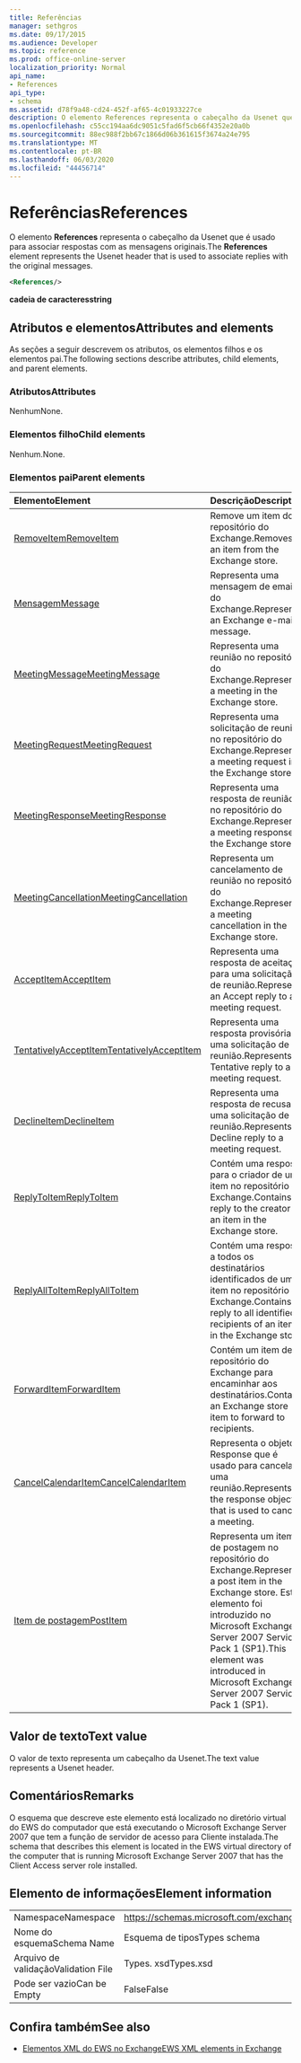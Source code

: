 ```yaml
---
title: Referências
manager: sethgros
ms.date: 09/17/2015
ms.audience: Developer
ms.topic: reference
ms.prod: office-online-server
localization_priority: Normal
api_name:
- References
api_type:
- schema
ms.assetid: d78f9a48-cd24-452f-af65-4c01933227ce
description: O elemento References representa o cabeçalho da Usenet que é usado para associar respostas com as mensagens originais.
ms.openlocfilehash: c55cc194aa6dc9051c5fad6f5cb66f4352e20a0b
ms.sourcegitcommit: 88ec988f2bb67c1866d06b361615f3674a24e795
ms.translationtype: MT
ms.contentlocale: pt-BR
ms.lasthandoff: 06/03/2020
ms.locfileid: "44456714"
---
```

# <a name="references"></a><span data-ttu-id="35f55-103">Referências</span><span class="sxs-lookup"><span data-stu-id="35f55-103">References</span></span>

<span data-ttu-id="35f55-104">O elemento **References** representa o cabeçalho da Usenet que é usado para associar respostas com as mensagens originais.</span><span class="sxs-lookup"><span data-stu-id="35f55-104">The **References** element represents the Usenet header that is used to associate replies with the original messages.</span></span> 
  
```xml
<References/>
```

 <span data-ttu-id="35f55-105">**cadeia de caracteres**</span><span class="sxs-lookup"><span data-stu-id="35f55-105">**string**</span></span>
## <a name="attributes-and-elements"></a><span data-ttu-id="35f55-106">Atributos e elementos</span><span class="sxs-lookup"><span data-stu-id="35f55-106">Attributes and elements</span></span>

<span data-ttu-id="35f55-107">As seções a seguir descrevem os atributos, os elementos filhos e os elementos pai.</span><span class="sxs-lookup"><span data-stu-id="35f55-107">The following sections describe attributes, child elements, and parent elements.</span></span>
  
### <a name="attributes"></a><span data-ttu-id="35f55-108">Atributos</span><span class="sxs-lookup"><span data-stu-id="35f55-108">Attributes</span></span>

<span data-ttu-id="35f55-109">Nenhum</span><span class="sxs-lookup"><span data-stu-id="35f55-109">None.</span></span>
  
### <a name="child-elements"></a><span data-ttu-id="35f55-110">Elementos filho</span><span class="sxs-lookup"><span data-stu-id="35f55-110">Child elements</span></span>

<span data-ttu-id="35f55-111">Nenhum.</span><span class="sxs-lookup"><span data-stu-id="35f55-111">None.</span></span>
  
### <a name="parent-elements"></a><span data-ttu-id="35f55-112">Elementos pai</span><span class="sxs-lookup"><span data-stu-id="35f55-112">Parent elements</span></span>

|<span data-ttu-id="35f55-113">**Elemento**</span><span class="sxs-lookup"><span data-stu-id="35f55-113">**Element**</span></span>|<span data-ttu-id="35f55-114">**Descrição**</span><span class="sxs-lookup"><span data-stu-id="35f55-114">**Description**</span></span>|
|:-----|:-----|
|[<span data-ttu-id="35f55-115">RemoveItem</span><span class="sxs-lookup"><span data-stu-id="35f55-115">RemoveItem</span></span>](removeitem.md) <br/> |<span data-ttu-id="35f55-116">Remove um item do repositório do Exchange.</span><span class="sxs-lookup"><span data-stu-id="35f55-116">Removes an item from the Exchange store.</span></span>  <br/> |
|[<span data-ttu-id="35f55-117">Mensagem</span><span class="sxs-lookup"><span data-stu-id="35f55-117">Message</span></span>](message-ex15websvcsotherref.md) <br/> |<span data-ttu-id="35f55-118">Representa uma mensagem de email do Exchange.</span><span class="sxs-lookup"><span data-stu-id="35f55-118">Represents an Exchange e-mail message.</span></span>  <br/> |
|[<span data-ttu-id="35f55-119">MeetingMessage</span><span class="sxs-lookup"><span data-stu-id="35f55-119">MeetingMessage</span></span>](meetingmessage.md) <br/> |<span data-ttu-id="35f55-120">Representa uma reunião no repositório do Exchange.</span><span class="sxs-lookup"><span data-stu-id="35f55-120">Represents a meeting in the Exchange store.</span></span>  <br/> |
|[<span data-ttu-id="35f55-121">MeetingRequest</span><span class="sxs-lookup"><span data-stu-id="35f55-121">MeetingRequest</span></span>](meetingrequest.md) <br/> |<span data-ttu-id="35f55-122">Representa uma solicitação de reunião no repositório do Exchange.</span><span class="sxs-lookup"><span data-stu-id="35f55-122">Represents a meeting request in the Exchange store.</span></span>  <br/> |
|[<span data-ttu-id="35f55-123">MeetingResponse</span><span class="sxs-lookup"><span data-stu-id="35f55-123">MeetingResponse</span></span>](meetingresponse.md) <br/> |<span data-ttu-id="35f55-124">Representa uma resposta de reunião no repositório do Exchange.</span><span class="sxs-lookup"><span data-stu-id="35f55-124">Represents a meeting response in the Exchange store.</span></span>  <br/> |
|[<span data-ttu-id="35f55-125">MeetingCancellation</span><span class="sxs-lookup"><span data-stu-id="35f55-125">MeetingCancellation</span></span>](meetingcancellation.md) <br/> |<span data-ttu-id="35f55-126">Representa um cancelamento de reunião no repositório do Exchange.</span><span class="sxs-lookup"><span data-stu-id="35f55-126">Represents a meeting cancellation in the Exchange store.</span></span>  <br/> |
|[<span data-ttu-id="35f55-127">AcceptItem</span><span class="sxs-lookup"><span data-stu-id="35f55-127">AcceptItem</span></span>](acceptitem.md) <br/> |<span data-ttu-id="35f55-128">Representa uma resposta de aceitação para uma solicitação de reunião.</span><span class="sxs-lookup"><span data-stu-id="35f55-128">Represents an Accept reply to a meeting request.</span></span>  <br/> |
|[<span data-ttu-id="35f55-129">TentativelyAcceptItem</span><span class="sxs-lookup"><span data-stu-id="35f55-129">TentativelyAcceptItem</span></span>](tentativelyacceptitem.md) <br/> |<span data-ttu-id="35f55-130">Representa uma resposta provisória a uma solicitação de reunião.</span><span class="sxs-lookup"><span data-stu-id="35f55-130">Represents a Tentative reply to a meeting request.</span></span>  <br/> |
|[<span data-ttu-id="35f55-131">DeclineItem</span><span class="sxs-lookup"><span data-stu-id="35f55-131">DeclineItem</span></span>](declineitem.md) <br/> |<span data-ttu-id="35f55-132">Representa uma resposta de recusa a uma solicitação de reunião.</span><span class="sxs-lookup"><span data-stu-id="35f55-132">Represents a Decline reply to a meeting request.</span></span>  <br/> |
|[<span data-ttu-id="35f55-133">ReplyToItem</span><span class="sxs-lookup"><span data-stu-id="35f55-133">ReplyToItem</span></span>](replytoitem.md) <br/> |<span data-ttu-id="35f55-134">Contém uma resposta para o criador de um item no repositório do Exchange.</span><span class="sxs-lookup"><span data-stu-id="35f55-134">Contains a reply to the creator of an item in the Exchange store.</span></span>  <br/> |
|[<span data-ttu-id="35f55-135">ReplyAllToItem</span><span class="sxs-lookup"><span data-stu-id="35f55-135">ReplyAllToItem</span></span>](replyalltoitem.md) <br/> |<span data-ttu-id="35f55-136">Contém uma resposta a todos os destinatários identificados de um item no repositório do Exchange.</span><span class="sxs-lookup"><span data-stu-id="35f55-136">Contains a reply to all identified recipients of an item in the Exchange store.</span></span>  <br/> |
|[<span data-ttu-id="35f55-137">ForwardItem</span><span class="sxs-lookup"><span data-stu-id="35f55-137">ForwardItem</span></span>](forwarditem.md) <br/> |<span data-ttu-id="35f55-138">Contém um item de repositório do Exchange para encaminhar aos destinatários.</span><span class="sxs-lookup"><span data-stu-id="35f55-138">Contains an Exchange store item to forward to recipients.</span></span>  <br/> |
|[<span data-ttu-id="35f55-139">CancelCalendarItem</span><span class="sxs-lookup"><span data-stu-id="35f55-139">CancelCalendarItem</span></span>](cancelcalendaritem.md) <br/> |<span data-ttu-id="35f55-140">Representa o objeto Response que é usado para cancelar uma reunião.</span><span class="sxs-lookup"><span data-stu-id="35f55-140">Represents the response object that is used to cancel a meeting.</span></span>  <br/> |
|[<span data-ttu-id="35f55-141">Item de postagem</span><span class="sxs-lookup"><span data-stu-id="35f55-141">PostItem</span></span>](postitem.md) <br/> |<span data-ttu-id="35f55-142">Representa um item de postagem no repositório do Exchange.</span><span class="sxs-lookup"><span data-stu-id="35f55-142">Represents a post item in the Exchange store.</span></span> <span data-ttu-id="35f55-143">Este elemento foi introduzido no Microsoft Exchange Server 2007 Service Pack 1 (SP1).</span><span class="sxs-lookup"><span data-stu-id="35f55-143">This element was introduced in Microsoft Exchange Server 2007 Service Pack 1 (SP1).</span></span>  <br/> |
   
## <a name="text-value"></a><span data-ttu-id="35f55-144">Valor de texto</span><span class="sxs-lookup"><span data-stu-id="35f55-144">Text value</span></span>

<span data-ttu-id="35f55-145">O valor de texto representa um cabeçalho da Usenet.</span><span class="sxs-lookup"><span data-stu-id="35f55-145">The text value represents a Usenet header.</span></span>
  
## <a name="remarks"></a><span data-ttu-id="35f55-146">Comentários</span><span class="sxs-lookup"><span data-stu-id="35f55-146">Remarks</span></span>

<span data-ttu-id="35f55-147">O esquema que descreve este elemento está localizado no diretório virtual do EWS do computador que está executando o Microsoft Exchange Server 2007 que tem a função de servidor de acesso para Cliente instalada.</span><span class="sxs-lookup"><span data-stu-id="35f55-147">The schema that describes this element is located in the EWS virtual directory of the computer that is running Microsoft Exchange Server 2007 that has the Client Access server role installed.</span></span>
  
## <a name="element-information"></a><span data-ttu-id="35f55-148">Elemento de informações</span><span class="sxs-lookup"><span data-stu-id="35f55-148">Element information</span></span>

|||
|:-----|:-----|
|<span data-ttu-id="35f55-149">Namespace</span><span class="sxs-lookup"><span data-stu-id="35f55-149">Namespace</span></span>  <br/> |https://schemas.microsoft.com/exchange/services/2006/types  <br/> |
|<span data-ttu-id="35f55-150">Nome do esquema</span><span class="sxs-lookup"><span data-stu-id="35f55-150">Schema Name</span></span>  <br/> |<span data-ttu-id="35f55-151">Esquema de tipos</span><span class="sxs-lookup"><span data-stu-id="35f55-151">Types schema</span></span>  <br/> |
|<span data-ttu-id="35f55-152">Arquivo de validação</span><span class="sxs-lookup"><span data-stu-id="35f55-152">Validation File</span></span>  <br/> |<span data-ttu-id="35f55-153">Types. xsd</span><span class="sxs-lookup"><span data-stu-id="35f55-153">Types.xsd</span></span>  <br/> |
|<span data-ttu-id="35f55-154">Pode ser vazio</span><span class="sxs-lookup"><span data-stu-id="35f55-154">Can be Empty</span></span>  <br/> |<span data-ttu-id="35f55-155">False</span><span class="sxs-lookup"><span data-stu-id="35f55-155">False</span></span>  <br/> |
   
## <a name="see-also"></a><span data-ttu-id="35f55-156">Confira também</span><span class="sxs-lookup"><span data-stu-id="35f55-156">See also</span></span>



- [<span data-ttu-id="35f55-157">Elementos XML do EWS no Exchange</span><span class="sxs-lookup"><span data-stu-id="35f55-157">EWS XML elements in Exchange</span></span>](ews-xml-elements-in-exchange.md)

